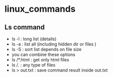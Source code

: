 # linux_commands

## Ls command

* ls -l : long list (details)
* ls -a : list all (including hidden dir or files )
* ls -S : sort list depends on file size
* you can combine these options
* ls <name-dir>/*.html : get only html files
* ls <name-dir>/*.* : any type of files
* ls > out.txt : save command result inside out.txt 


